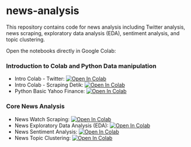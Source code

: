 # news-analysis

This repository contains code for news analysis including Twitter analysis, news scraping, exploratory data analysis (EDA), sentiment analysis, and topic clustering.

Open the notebooks directly in Google Colab:

### Introduction to Colab and Python Data manipulation

- Intro Colab - Twitter: [![Open In Colab](https://colab.research.google.com/assets/colab-badge.svg)](https://colab.research.google.com/github/prospera-da/news-analysis/blob/main/notebook/1a.%20intro_colab_twitter.ipynb)
- Intro Colab - Scraping Detik: [![Open In Colab](https://colab.research.google.com/assets/colab-badge.svg)](https://colab.research.google.com/github/prospera-da/news-analysis/blob/main/notebook/1b.%20intro_scraping_detik.ipynb)
- Python Basic Yahoo Finance: [![Open In Colab](https://colab.research.google.com/assets/colab-badge.svg)](https://colab.research.google.com/github/prospera-da/news-analysis/blob/main/notebook/2.%20python_basic_yfinance.ipynb)


### Core News Analysis
- News Watch Scraping: [![Open In Colab](https://colab.research.google.com/assets/colab-badge.svg)](https://colab.research.google.com/github/prospera-da/news-analysis/blob/main/notebook/3a.%20news-watch-scraping.ipynb)
- News Exploratory Data Analysis (EDA): [![Open In Colab](https://colab.research.google.com/assets/colab-badge.svg)](https://colab.research.google.com/github/prospera-da/news-analysis/blob/main/notebook/3b.%20news-eda.ipynb)
- News Sentiment Analysis: [![Open In Colab](https://colab.research.google.com/assets/colab-badge.svg)](https://colab.research.google.com/github/prospera-da/news-analysis/blob/main/4.%20news-sentiment.ipynb)
- News Topic Clustering: [![Open In Colab](https://colab.research.google.com/assets/colab-badge.svg)](https://colab.research.google.com/github/prospera-da/news-analysis/blob/main/5.%20news-topic-clustering.ipynb)
